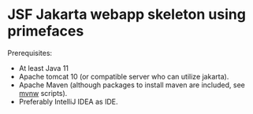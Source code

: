 # JSF Jakarta webapp skeleton using primefaces

Prerequisites:

* At least Java 11
* Apache tomcat 10 (or compatible server who can utilize jakarta).
* Apache Maven (although packages to install maven are included, see [mvnw](mvnw) scripts).
* Preferably IntelliJ IDEA as IDE.